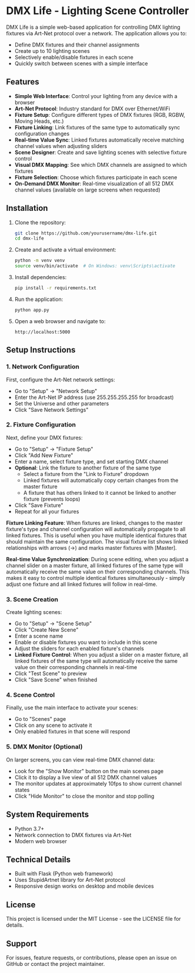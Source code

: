 # DMX Life - Lighting Scene Controller

DMX Life is a simple web-based application for controlling DMX lighting fixtures via Art-Net protocol over a network. The application allows you to:

- Define DMX fixtures and their channel assignments
- Create up to 10 lighting scenes
- Selectively enable/disable fixtures in each scene
- Quickly switch between scenes with a simple interface

## Features

- **Simple Web Interface**: Control your lighting from any device with a browser
- **Art-Net Protocol**: Industry standard for DMX over Ethernet/WiFi
- **Fixture Setup**: Configure different types of DMX fixtures (RGB, RGBW, Moving Heads, etc.)
- **Fixture Linking**: Link fixtures of the same type to automatically sync configuration changes
- **Real-time Value Sync**: Linked fixtures automatically receive matching channel values when adjusting sliders
- **Scene Designer**: Create and save lighting scenes with selective fixture control
- **Visual DMX Mapping**: See which DMX channels are assigned to which fixtures
- **Fixture Selection**: Choose which fixtures participate in each scene
- **On-Demand DMX Monitor**: Real-time visualization of all 512 DMX channel values (available on large screens when requested)

## Installation

1. Clone the repository:
   ```bash
   git clone https://github.com/yourusername/dmx-life.git
   cd dmx-life
   ```

2. Create and activate a virtual environment:
   ```bash
   python -m venv venv
   source venv/bin/activate  # On Windows: venv\Scripts\activate
   ```

3. Install dependencies:
   ```bash
   pip install -r requirements.txt
   ```

4. Run the application:
   ```bash
   python app.py
   ```

5. Open a web browser and navigate to:
   ```
   http://localhost:5000
   ```

## Setup Instructions

### 1. Network Configuration

First, configure the Art-Net network settings:
- Go to "Setup" -> "Network Setup"
- Enter the Art-Net IP address (use 255.255.255.255 for broadcast)
- Set the Universe and other parameters
- Click "Save Network Settings"

### 2. Fixture Configuration

Next, define your DMX fixtures:
- Go to "Setup" -> "Fixture Setup"
- Click "Add New Fixture"
- Enter a name, select fixture type, and set starting DMX channel
- **Optional**: Link the fixture to another fixture of the same type
  - Select a fixture from the "Link to Fixture" dropdown
  - Linked fixtures will automatically copy certain changes from the master fixture
  - A fixture that has others linked to it cannot be linked to another fixture (prevents loops)
- Click "Save Fixture"
- Repeat for all your fixtures

**Fixture Linking Feature**: When fixtures are linked, changes to the master fixture's type and channel configuration will automatically propagate to all linked fixtures. This is useful when you have multiple identical fixtures that should maintain the same configuration. The visual fixture list shows linked relationships with arrows (→) and marks master fixtures with [Master].

**Real-time Value Synchronization**: During scene editing, when you adjust a channel slider on a master fixture, all linked fixtures of the same type will automatically receive the same value on their corresponding channels. This makes it easy to control multiple identical fixtures simultaneously - simply adjust one fixture and all linked fixtures will follow in real-time.

### 3. Scene Creation

Create lighting scenes:
- Go to "Setup" -> "Scene Setup"
- Click "Create New Scene"
- Enter a scene name
- Enable or disable fixtures you want to include in this scene
- Adjust the sliders for each enabled fixture's channels
- **Linked Fixture Control**: When you adjust a slider on a master fixture, all linked fixtures of the same type will automatically receive the same value on their corresponding channels in real-time
- Click "Test Scene" to preview
- Click "Save Scene" when finished

### 4. Scene Control

Finally, use the main interface to activate your scenes:
- Go to "Scenes" page
- Click on any scene to activate it
- Only enabled fixtures in that scene will respond

### 5. DMX Monitor (Optional)

On larger screens, you can view real-time DMX channel data:
- Look for the "Show Monitor" button on the main scenes page
- Click it to display a live view of all 512 DMX channel values
- The monitor updates at approximately 10fps to show current channel states
- Click "Hide Monitor" to close the monitor and stop polling

## System Requirements

- Python 3.7+
- Network connection to DMX fixtures via Art-Net
- Modern web browser

## Technical Details

- Built with Flask (Python web framework)
- Uses StupidArtnet library for Art-Net protocol
- Responsive design works on desktop and mobile devices

## License

This project is licensed under the MIT License - see the LICENSE file for details.

## Support

For issues, feature requests, or contributions, please open an issue on GitHub or contact the project maintainer.

